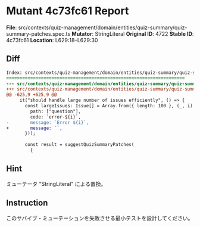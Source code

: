 # Mutant 4c73fc61 Report

**File**: src/contexts/quiz-management/domain/entities/quiz-summary/quiz-summary-patches.spec.ts
**Mutator**: StringLiteral
**Original ID**: 4722
**Stable ID**: 4c73fc61
**Location**: L629:18–L629:30

## Diff

```diff
Index: src/contexts/quiz-management/domain/entities/quiz-summary/quiz-summary-patches.spec.ts
===================================================================
--- src/contexts/quiz-management/domain/entities/quiz-summary/quiz-summary-patches.spec.ts	original
+++ src/contexts/quiz-management/domain/entities/quiz-summary/quiz-summary-patches.spec.ts	mutated #4722
@@ -625,9 +625,9 @@
     it("should handle large number of issues efficiently", () => {
       const largeIssues: Issue[] = Array.from({ length: 100 }, (_, i) => ({
         path: ["question"],
         code: `error-${i}`,
-        message: `Error ${i}`,
+        message: ``,
       }));
 
       const result = suggestQuizSummaryPatches(
         {
```

## Hint

ミューテータ "StringLiteral" による置換。

## Instruction

このサバイブ・ミューテーションを失敗させる最小テストを設計してください。
